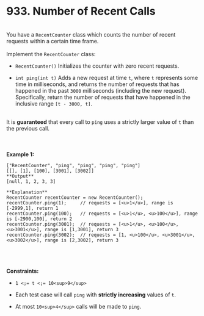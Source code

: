 # 933. Number of Recent Calls

<br />You have a `RecentCounter` class which counts the number of recent requests within a certain time frame.<br />
<br />Implement the `RecentCounter` class:<br />

* `RecentCounter()` Initializes the counter with zero recent requests.

* `int ping(int t)` Adds a new request at time `t`, where `t` represents some time in milliseconds, and returns the number of requests that has happened in the past `3000` milliseconds (including the new request). Specifically, return the number of requests that have happened in the inclusive range `[t - 3000, t]`.


<br />It is **guaranteed** that every call to `ping` uses a strictly larger value of `t` than the previous call.<br />
<br /> <br />
<br />**Example 1:**<br />
```**Input**
["RecentCounter", "ping", "ping", "ping", "ping"]
[[], [1], [100], [3001], [3002]]
**Output**
[null, 1, 2, 3, 3]

**Explanation**
RecentCounter recentCounter = new RecentCounter();
recentCounter.ping(1);     // requests = [<u>1</u>], range is [-2999,1], return 1
recentCounter.ping(100);   // requests = [<u>1</u>, <u>100</u>], range is [-2900,100], return 2
recentCounter.ping(3001);  // requests = [<u>1</u>, <u>100</u>, <u>3001</u>], range is [1,3001], return 3
recentCounter.ping(3002);  // requests = [1, <u>100</u>, <u>3001</u>, <u>3002</u>], range is [2,3002], return 3
```
<br /> <br />
<br />**Constraints:**<br />

* `1 <;= t <;= 10<sup>9</sup>`

* Each test case will call `ping` with **strictly increasing** values of `t`.

* At most `10<sup>4</sup>` calls will be made to `ping`.